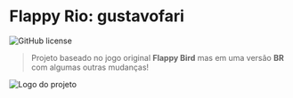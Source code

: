 # Flappy Rio: gustavofari

![GitHub license](https://img.shields.io/github/license/gustavofari/flappy-rio)

> Projeto baseado no jogo original **Flappy Bird** mas em uma versão **BR** com algumas outras mudanças!
> 

  <img alt="Logo do projeto" src="./_docs/logo.png" />
</p>
